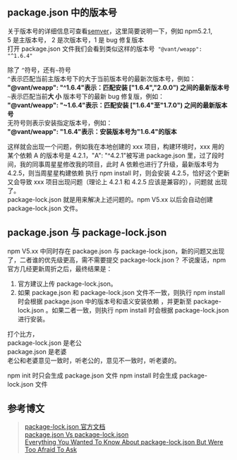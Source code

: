 ## package.json 中的版本号

关于版本号的详细信息可查看[semver](https://semver.org/)，这里简要说明一下，例如 npm5.2.1,  
5 是主版本号， 2 是次版本号，1 是 bug 修复版本  
打开 package.json 文件我们会看到类似这样的版本号` "@vant/weapp": "^1.6.4"`

除了 `^`符号，还有`~`符号  
`^`表示匹配当前主版本号下的大于当前版本号的最新次版本号，例如：  
**"@vant/weapp": "^1.6.4"表示：匹配安装 ["1.6.4","2.0.0") 之间的最新版本号**  
`~`表示匹配当前**大 小** 版本号下的最新 bug 修复版，例如：  
**"@vant/weapp": "~1.6.4"表示：匹配安装 ["1.6.4"至"1.7.0") 之间的最新版本号**  
无符号则表示安装指定版本号，例如：  
**"@vant/weapp": "1.6.4"表示：安装版本号为"1.6.4"的版本**

这样就会出现一个问题，例如我在本地创建的 xxx 项目，构建环境时，xxx 用的某个依赖 A 的版本号是 4.2.1，"A": "^4.2.1"被写进
package.json 里，过了段时间，我的同事周星星修改我的项目，此时 A 依赖也进行了升级，最新版本号为 4.2.5，则当周星星构建依赖
执行 npm install 时，则会安装 4.2.5，恰好这个更新又会导致 xxx 项目出现问题（理论上 4.2.1 和 4.2.5 应该是兼容的），问题就
出现了。  
package-lock.json 就是用来解决上述问题的。npm V5.xx 以后会自动创建 package-lock.json 文件。

## package.json 与 package-lock.json

npm V5.xx 中同时存在 package.json 与 package-lock.json，新的问题又出现了，二者谁的优先级更高，需不需要提交
package-lock.json？ 不说废话，npm 官方几经更新周折之后，最终结果是：

1.  官方建议上传 package-lock.json。
2.  如果 package.json 和 package-lock.json 文件不一致，则执行 npm install 时会根据 package.json 中的版本号和语义安装依赖
    ，并更新至 package-lock.json 。如果二者一致，则执行 npm install 时会根据 package-lock.json 进行安装。

打个比方，  
package-lock.json 是老公  
package.json 是老婆  
老公和老婆意见一致时，听老公的，意见不一致时，听老婆的。

npm init 时只会生成 package.json 文件 npm install 时会生成 package-lock.json 文件

## 参考博文

> [package-lock.json 官方文档](https://docs.npmjs.com/cli/v6/configuring-npm/package-lock-json)  
> [package.json Vs package-lock.json](https://dltlabs.medium.com/package-json-vs-package-lock-json-c8d5deba12cb)  
> [Everything You Wanted To Know About package-lock.json But Were Too Afraid To Ask](https://medium.com/coinmonks/everything-you-wanted-to-know-about-package-lock-json-b81911aa8ab8)
